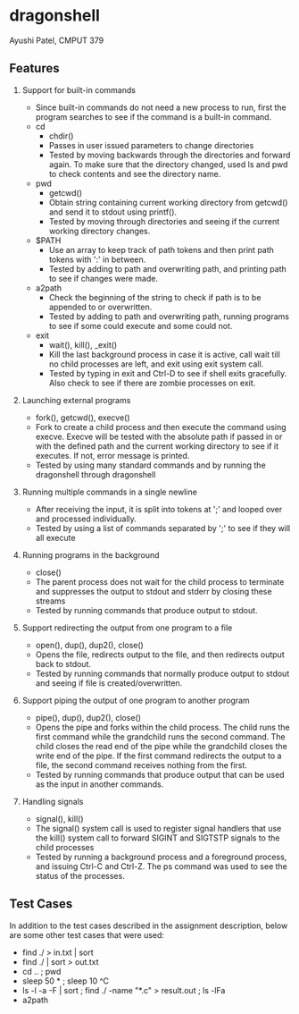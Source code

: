 # dragonshell

Ayushi Patel, CMPUT 379

## Features

1. Support for built-in commands
    * Since built-in commands do not need a new process to run, first the
    program searches to see if the command is a built-in command.
    * cd
        * chdir()
        * Passes in user issued parameters to change directories
        * Tested by moving backwards through the directories and forward again.
        To make sure that the directory changed, used ls and pwd to check
        contents and see the directory name.
    * pwd
        * getcwd()
        * Obtain string containing current working directory from getcwd() and
        send it to stdout using printf().
        * Tested by moving through directories and seeing if the current working
        directory changes.
    * $PATH
        * Use an array to keep track of path tokens and then print path tokens
        with ':' in between.
        * Tested by adding to path and overwriting path, and printing path to
        see if changes were made.
    * a2path
        * Check the beginning of the string to check if path is to be appended
        to or overwritten.
        * Tested by adding to path and overwriting path, running programs to
        see if some could execute and some could not.
    * exit
        * wait(), kill(), \_exit()
        * Kill the last background process in case it is active, call wait till
        no child processes are left, and exit using exit system call.
        * Tested by typing in exit and Ctrl-D to see if shell exits gracefully.
        Also check to see if there are zombie processes on exit.


2. Launching external programs
    * fork(), getcwd(), execve()
    * Fork to create a child process and then execute the command using execve.
    Execve will be tested with the absolute path if passed in or with the
    defined path and the current working directory to see if it executes. If
    not, error message is printed.
    * Tested by using many standard commands and by running the dragonshell
    through dragonshell


3. Running multiple commands in a single newline
    * After receiving the input, it is split into tokens at ';' and looped over
    and processed individually.
    * Tested by using a list of commands separated by ';' to see if they will
    all execute


4. Running programs in the background
    * close()
    * The parent process does not wait for the child process to terminate and
    suppresses the output to stdout and stderr by closing these streams
    * Tested by running commands that produce output to stdout.


5. Support redirecting the output from one program to a file
    * open(), dup(), dup2(), close()
    * Opens the file, redirects output to the file, and then redirects output
    back to stdout.
    * Tested by running commands that normally produce output to stdout and
    seeing if file is created/overwritten.


6. Support piping the output of one program to another program
    * pipe(), dup(), dup2(), close()
    * Opens the pipe and forks within the child process. The child runs the
    first command while the grandchild runs the second command. The child closes
    the read end of the pipe while the grandchild closes the write end of the
    pipe. If the first command redirects the output to a file, the second
    command receives nothing from the first.
    * Tested by running commands that produce output that can be used as the
    input in another commands.


7. Handling signals
    * signal(), kill()
    * The signal() system call is used to register signal handlers that use the
    kill() system call to forward SIGINT and SIGTSTP signals to the child
    processes
    * Tested by running a background process and a foreground process, and
    issuing Ctrl-C and Ctrl-Z. The ps command was used to see the status of the
    processes.


## Test Cases

In addition to the test cases described in the assignment description, below are
some other test cases that were used:
* find ./ > in.txt | sort
* find ./ | sort > out.txt
* cd .. ; pwd
* sleep 50 * ; sleep 10 ^C
* ls -l -a -F | sort ; find ./ -name "\*.c" > result.out ; ls -lFa
* a2path
